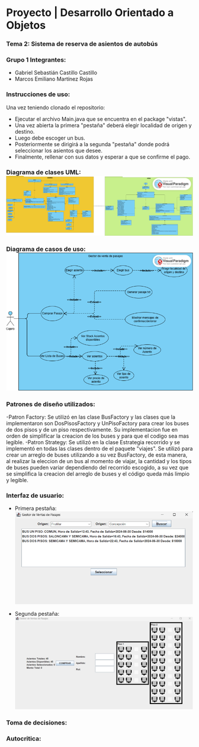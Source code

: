 # Proyecto | Desarrollo Orientado a Objetos
### Tema 2: Sistema de reserva de asientos de autobús
### Grupo 1 Integrantes: 
 - Gabriel Sebastián Castillo Castillo
 - Marcos Emiliano Martínez Rojas
### Instrucciones de uso: 
Una vez teniendo clonado el repositorio: 
- Ejecutar el archivo Main.java que se encuentra en el package "vistas".
- Una vez abierta la primera "pestaña" deberá elegir localidad de origen y destino.
- Luego debe escoger un bus. 
- Posteriormente se dirigirá a la segunda "pestaña" donde podrá seleccionar los asientos que desee.
- Finalmente, rellenar con sus datos y esperar a que se confirme el pago. 
### Diagrama de clases UML:![DiagramaDeClases.png](DiagramaDeClases.png)
### Diagrama de casos de uso: ![DiagramaDeCasosDeUso.png](CasosUso.png)
### Patrones de diseño utilizados:
-Patron Factory: Se utilizó en las clase BusFactory y las clases que la implementaron son DosPisosFactory y UnPisoFactory para crear los buses de dos pisos y de un piso respectivamente. Su implementacion fue en orden de simplificar
la creacion de los buses y para que el codigo sea mas legible.
-Patron Strategy: Se utilizó en la clase Estrategia recorrido y se implementó en todas las clases dentro de el paquete "viajes". Se utilizó para crear un arreglo de buses utilizando a su vez BusFactory,
de esta manera, al realizar la eleccion de un bus al momento de viajar, la cantidad y los tipos de buses pueden variar dependiendo del recorrido escogido, a su vez que 
se simplifica la creacion del arreglo de buses y el código queda más limpio y legible.
### Interfaz de usuario:
- Primera pestaña: ![img.png](Interfaz1.png)

- Segunda pestaña: ![img_1.png](Interfaz2.png)
### Toma de decisiones:
### Autocritica: 